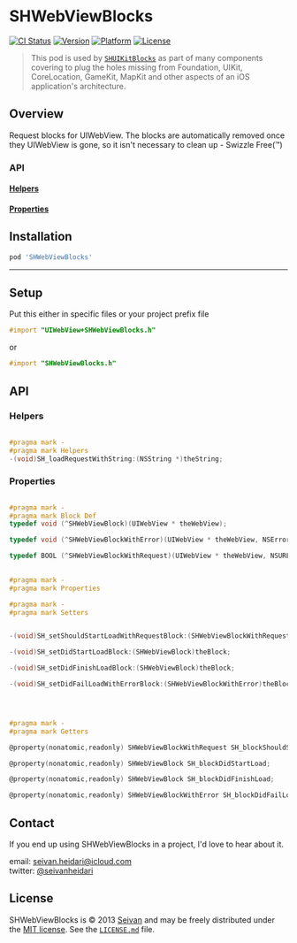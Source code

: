 SHWebViewBlocks
==========
[![CI Status](https://img.shields.io/travis/seivan/SHWebViewBlocks.svg?style=flat)](https://travis-ci.org/seivan/SHWebViewBlocks)
[![Version](https://img.shields.io/cocoapods/v/SHWebViewBlocks.svg?style=flat)](http://cocoadocs.org/docsets/SHWebViewBlocks)
[![Platform](https://img.shields.io/cocoapods/p/SHWebViewBlocks.svg?style=flat)](http://cocoadocs.org/docsets/SHWebViewBlocks)
[![License](https://img.shields.io/cocoapods/l/SHWebViewBlocks.svg?style=flat)](http://cocoadocs.org/docsets/SHWebViewBlocks)

> This pod is used by [`SHUIKitBlocks`](https://github.com/seivan/SHUIKitBlocks) as part of many components covering to plug the holes missing from Foundation, UIKit, CoreLocation, GameKit, MapKit and other aspects of an iOS application's architecture.

Overview
--------
Request blocks for UIWebView. 
The blocks are automatically removed once they UIWebView is gone, so it isn't necessary to clean up - Swizzle Free(™)

### API

#### [Helpers](https://github.com/seivan/SHWebViewBlocks#helpers-1)

#### [Properties](https://github.com/seivan/SHWebViewBlocks#properties-1)


Installation
------------

```ruby
pod 'SHWebViewBlocks'
```

***

Setup
-----

Put this either in specific files or your project prefix file

```objective-c
#import "UIWebView+SHWebViewBlocks.h"
```
or
```objective-c
#import "SHWebViewBlocks.h"
```


API
-----

### Helpers

```objective-c

#pragma mark -
#pragma mark Helpers
-(void)SH_loadRequestWithString:(NSString *)theString;


```

### Properties

```objective-c

#pragma mark -
#pragma mark Block Def
typedef void (^SHWebViewBlock)(UIWebView * theWebView);

typedef void (^SHWebViewBlockWithError)(UIWebView * theWebView, NSError * theError);

typedef BOOL (^SHWebViewBlockWithRequest)(UIWebView * theWebView, NSURLRequest * theRequest,UIWebViewNavigationType theNavigationType);

                                            
#pragma mark -
#pragma mark Properties

#pragma mark -
#pragma mark Setters


-(void)SH_setShouldStartLoadWithRequestBlock:(SHWebViewBlockWithRequest)theBlock;

-(void)SH_setDidStartLoadBlock:(SHWebViewBlock)theBlock;

-(void)SH_setDidFinishLoadBlock:(SHWebViewBlock)theBlock;

-(void)SH_setDidFailLoadWithErrorBlock:(SHWebViewBlockWithError)theBlock;




#pragma mark -
#pragma mark Getters

@property(nonatomic,readonly) SHWebViewBlockWithRequest SH_blockShouldStartLoadingWithRequest;

@property(nonatomic,readonly) SHWebViewBlock SH_blockDidStartLoad;

@property(nonatomic,readonly) SHWebViewBlock SH_blockDidFinishLoad;

@property(nonatomic,readonly) SHWebViewBlockWithError SH_blockDidFailLoadWithError;

```


Contact
-------

If you end up using SHWebViewBlocks in a project, I'd love to hear about it.

email: [seivan.heidari@icloud.com](mailto:seivan.heidari@icloud.com)  
twitter: [@seivanheidari](https://twitter.com/seivanheidari)

## License

SHWebViewBlocks is © 2013 [Seivan](http://www.github.com/seivan) and may be freely
distributed under the [MIT license](http://opensource.org/licenses/MIT).
See the [`LICENSE.md`](https://github.com/seivan/SHWebViewBlocks/blob/master/LICENSE.md) file.

